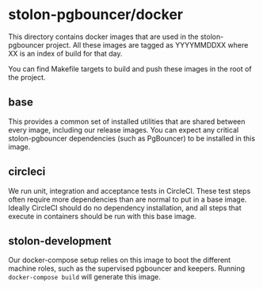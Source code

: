 # stolon-pgbouncer/docker

This directory contains docker images that are used in the stolon-pgbouncer
project. All these images are tagged as YYYYMMDDXX where XX is an index of build
for that day.

You can find Makefile targets to build and push these images in the root of the
project.

## base

This provides a common set of installed utilities that are shared between every
image, including our release images. You can expect any critical
stolon-pgbouncer dependencies (such as PgBouncer) to be installed in this image.

## circleci

We run unit, integration and acceptance tests in CircleCI. These test steps
often require more dependencies than are normal to put in a base image. Ideally
CircleCI should do no dependency installation, and all steps that execute in
containers should be run with this base image.

## stolon-development

Our docker-compose setup relies on this image to boot the different machine
roles, such as the supervised pgbouncer and keepers. Running `docker-compose
build` will generate this image.
